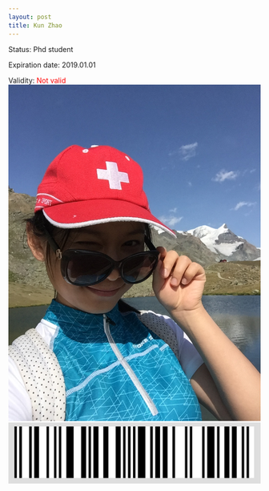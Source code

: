 ```yaml
---
layout: post
title: Kun Zhao
---
```


Status: Phd student

Expiration date: 2019.01.01

Validity: <font color="red"> Not valid</font> 
![](/members/img/Kun_Zhao.png)
![](/members/img/bar.png)
